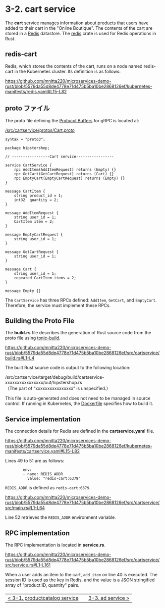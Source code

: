 # 3-2. cart service

The **cart** service manages information about products that users have added to their cart in the "Online Boutique". The contents of the cart are stored in a [Redis](https://redis.io/) datastore. The [redis](https://crates.io/crates/redis) crate is used for Redis operations in Rust.

## redis-cart

Redis, which stores the contents of the cart, runs on a node named redis-cart in the Kubernetes cluster. Its definition is as follows:

https://github.com/mnitta220/microservices-demo-rust/blob/5579da55d8de4778e71d475b5ba10be2868126ef/kubernetes-manifests/redis.yaml#L15-L82

## proto ファイル

The proto file defining the [Protocol Buffers](https://protobuf.dev/) for gRPC is located at:

[/src/cartservice/protos/Cart.proto](/src/cartservice/protos/Cart.proto)

```
syntax = "proto3";

package hipstershop;

// -----------------Cart service-----------------

service CartService {
    rpc AddItem(AddItemRequest) returns (Empty) {}
    rpc GetCart(GetCartRequest) returns (Cart) {}
    rpc EmptyCart(EmptyCartRequest) returns (Empty) {}
}

message CartItem {
    string product_id = 1;
    int32  quantity = 2;
}

message AddItemRequest {
    string user_id = 1;
    CartItem item = 2;
}

message EmptyCartRequest {
    string user_id = 1;
}

message GetCartRequest {
    string user_id = 1;
}

message Cart {
    string user_id = 1;
    repeated CartItem items = 2;
}

message Empty {}
```

The `CartService` has three RPCs defined: `AddItem`, `GetCart`, and `EmptyCart`. Therefore, the service must implement these RPCs.

## Building the Proto File

The **build.rs** file describes the generation of Rust source code from the proto file using [tonic-build](https://github.com/hyperium/tonic/tree/master/tonic-build).

https://github.com/mnitta220/microservices-demo-rust/blob/5579da55d8de4778e71d475b5ba10be2868126ef/src/cartservice/build.rs#L1-L4

The built Rust source code is output to the following location:

/src/cartservice/target/debug/build/cartservice-xxxxxxxxxxxxxxxx/out/hipstershop.rs  
（The part of “xxxxxxxxxxxxxxxx” is unspecified.）

This file is auto-generated and does not need to be managed in source control. If running in Kubernetes, the [Dockerfile](/src/cartservice/Dockerfile) specifies how to build it.

## Service implementation

The connection details for Redis are defined in the **cartservice.yaml** file.

https://github.com/mnitta220/microservices-demo-rust/blob/5579da55d8de4778e71d475b5ba10be2868126ef/kubernetes-manifests/cartservice.yaml#L15-L82

Lines 49 to 51 are as follows:

```
        env:
        - name: REDIS_ADDR
          value: "redis-cart:6379"
```

`REDIS_ADDR` is defined as `redis-cart:6379`.

https://github.com/mnitta220/microservices-demo-rust/blob/5579da55d8de4778e71d475b5ba10be2868126ef/src/cartservice/src/main.rs#L1-L64

Line 52 retrieves the `REDIS_ADDR` environment variable.

## RPC implementation

The RPC implementation is located in **service.rs**.

https://github.com/mnitta220/microservices-demo-rust/blob/5579da55d8de4778e71d475b5ba10be2868126ef/src/cartservice/src/service.rs#L1-L161

When a user adds an item to the cart, `add_item` on line 40 is executed. The session ID is used as the key in Redis, and the value is a JSON stringified array of "product ID, quantity" pairs.

<table style="width: 90%; margin-top: 20px;">
<tr>
<td style="text-align: left"><a href="./3-1.productcatalog.md">&lt;&nbsp;3-1. productcatalog service</a></td>
<td></td>
<td style="text-align: right"><a href="./3-3.ad.md">3-3. ad service&nbsp;&gt;</a></td>
</tr>
</table>
